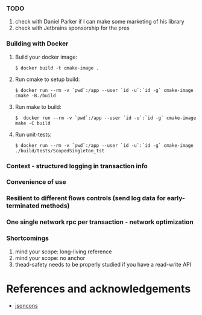 ### TODO 
1. check with Daniel Parker if I can make some marketing of his library
1. check with Jetbrains sponsorship for the pres

### Building with Docker 
1. Build your docker image:
    ```shell
    $ docker build -t cmake-image .
    ```
2. Run cmake to setup build:
    ```shell
    $ docker run --rm -v `pwd`:/app --user `id -u`:`id -g` cmake-image cmake -B./build
    ```
3. Run make to build:
    ```shell
    $  docker run --rm -v `pwd`:/app --user `id -u`:`id -g` cmake-image make -C build
    ```
4. Run unit-tests:
   ```shell
   $ docker run --rm -v `pwd`:/app --user `id -u`:`id -g` cmake-image ./build/tests/ScopedSingleton_tst
   ```

### Context - structured logging in transaction info

### Convenience of use 

### Resilient to different flows controls (send log data for early-terminated methods)

### One single network rpc per transaction - network optimization

### Shortcomings 
1. mind your scope: long-living reference
2. mind your scope: no anchor
3. thead-safety needs to be properly studied if you have a read-write API 

# References and acknowledgements

* [jsoncons](https://github.com/danielaparker/jsoncons)
